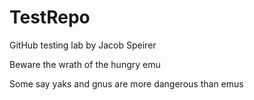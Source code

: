 # TestRepo
GitHub testing lab by Jacob Speirer

Beware the wrath of the hungry emu

Some say yaks and gnus are more dangerous than emus
